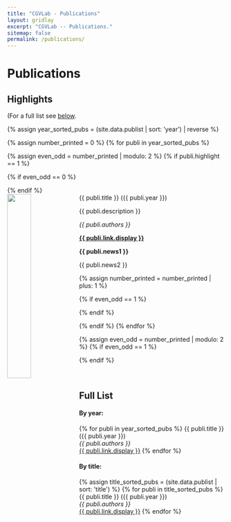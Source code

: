```yaml
---
title: "CGVLab - Publications"
layout: gridlay
excerpt: "CGVLab -- Publications."
sitemap: false
permalink: /publications/
---
```



# Publications

## Highlights

(For a full list see [below](#full-list).

{% assign year_sorted_pubs = (site.data.publist | sort: 'year') | reverse %}

{% assign number_printed = 0 %}
{% for publi in year_sorted_pubs %}

{% assign even_odd = number_printed | modulo: 2 %}
{% if publi.highlight == 1 %}

{% if even_odd == 0 %}
<div class="row">
{% endif %}

<div class="col-sm-6 clearfix">
 <div class="well">
  <pubtit>{{ publi.title }} ({{ publi.year }}) </pubtit>
  <img src="{{ site.url }}{{ site.baseurl }}/images/pubpic/{{ publi.image }}" class="img-responsive" width="33%" style="float: left" />
  <p>{{ publi.description }}</p>
  <p><em>{{ publi.authors }}</em></p>
  <p><strong><a href="{{ publi.link.url }}">{{ publi.link.display }}</a></strong></p>
  <p class="text-danger"><strong> {{ publi.news1 }}</strong></p>
  <p> {{ publi.news2 }}</p>
 </div>
</div>

{% assign number_printed = number_printed | plus: 1 %}

{% if even_odd == 1 %}
</div>
{% endif %}

{% endif %}
{% endfor %}

{% assign even_odd = number_printed | modulo: 2 %}
{% if even_odd == 1 %}
</div>
{% endif %}

<p> &nbsp; </p>


## Full List

<div class="row">

<div class="col-sm-6 clearfix">
<h4>By year:</h4>
{% for publi in year_sorted_pubs %}
  {{ publi.title }} ({{ publi.year }}) <br />
  <em>{{ publi.authors }} </em><br /><a href="{{ publi.link.url }}">{{ publi.link.display }}</a>
{% endfor %}
</div>

<div class="col-sm-6 clearfix">
<h4>By title:</h4>
{% assign title_sorted_pubs = (site.data.publist | sort: 'title') %}
{% for publi in title_sorted_pubs %}
  {{ publi.title }} ({{ publi.year }}) <br />
  <em>{{ publi.authors }} </em><br /><a href="{{ publi.link.url }}">{{ publi.link.display }}</a>
{% endfor %}
</div>

</div>